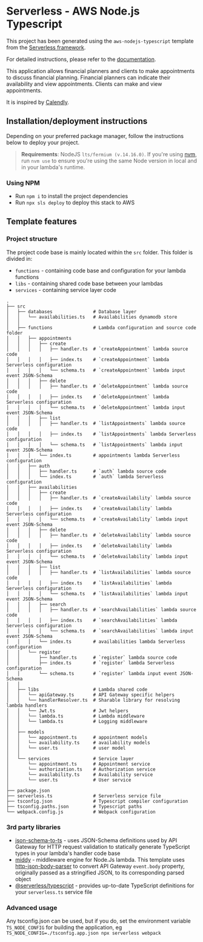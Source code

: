 # Serverless - AWS Node.js Typescript

This project has been generated using the `aws-nodejs-typescript` template from the [Serverless framework](https://www.serverless.com/).

For detailed instructions, please refer to the [documentation](https://www.serverless.com/framework/docs/providers/aws/).

This application allows financial planners and clients to make appointments to discuss financial planning. Financial planners can indicate their availability and view appointments. Clients can make and view appointments.

It is inspired by [Calendly](https://calendly.com/).

## Installation/deployment instructions

Depending on your preferred package manager, follow the instructions below to deploy your project.

> **Requirements**: NodeJS `lts/fermium (v.14.16.0)`. If you're using [nvm](https://github.com/nvm-sh/nvm), run `nvm use` to ensure you're using the same Node version in local and in your lambda's runtime.

### Using NPM

- Run `npm i` to install the project dependencies
- Run `npx sls deploy` to deploy this stack to AWS

## Template features

### Project structure

The project code base is mainly located within the `src` folder. This folder is divided in:

- `functions` - containing code base and configuration for your lambda functions
- `libs` - containing shared code base between your lambdas
- `services` - containing service layer code

```shell
.
├── src
│   ├── databases               # Database layer
│   │   └── availabilities.ts   # Availabilities dynamodb store
│   │
│   ├── functions               # Lambda configuration and source code folder
│   │   ├── appointments
│   │   │   ├── create
│   │   │   │   ├── handler.ts  # `createAppointment` lambda source code
│   │   │   │   ├── index.ts    # `createAppointment` lambda Serverless configuration
│   │   │   │   └── schema.ts   # `createAppointment` lambda input event JSON-Schema
│   │   │   ├── delete
│   │   │   │   ├── handler.ts  # `deleteAppointment` lambda source code
│   │   │   │   ├── index.ts    # `deleteAppointment` lambda Serverless configuration
│   │   │   │   └── schema.ts   # `deleteAppointment` lambda input event JSON-Schema
│   │   │   ├── list
│   │   │   │   ├── handler.ts  # `listAppointments` lambda source code
│   │   │   │   ├── index.ts    # `listAppointments` lambda Serverless configuration
│   │   │   │   └── schema.ts   # `listAppointments` lambda input event JSON-Schema
│   │   │   └── index.ts        # appointments lambda Serverless configuration
│   │   ├── auth
│   │   │   ├── handler.ts      # `auth` lambda source code
│   │   │   └── index.ts        # `auth` lambda Serverless configuration
│   │   ├── availabilities
│   │   │   ├── create
│   │   │   │   ├── handler.ts  # `createAvailability` lambda source code
│   │   │   │   ├── index.ts    # `createAvailability` lambda Serverless configuration
│   │   │   │   └── schema.ts   # `createAvailability` lambda input event JSON-Schema
│   │   │   ├── delete
│   │   │   │   ├── handler.ts  # `deleteAvailability` lambda source code
│   │   │   │   ├── index.ts    # `deleteAvailability` lambda Serverless configuration
│   │   │   │   └── schema.ts   # `deleteAvailability` lambda input event JSON-Schema
│   │   │   ├── list
│   │   │   │   ├── handler.ts  # `listAvailabilities` lambda source code
│   │   │   │   ├── index.ts    # `listAvailabilities` lambda Serverless configuration
│   │   │   │   └── schema.ts   # `listAvailabilities` lambda input event JSON-Schema
│   │   │   ├── search
│   │   │   │   ├── handler.ts  # `searchAvailabilities` lambda source code
│   │   │   │   ├── index.ts    # `searchAvailabilities` lambda Serverless configuration
│   │   │   │   └── schema.ts   # `searchAvailabilities` lambda input event JSON-Schema
│   │   │   └── index.ts        # availabilities lambda Serverless configuration
│   │   └── register
│   │       ├── handler.ts      # `register` lambda source code
│   │       ├── index.ts        # `register` lambda Serverless configuration
│   │       └── schema.ts       # `register` lambda input event JSON-Schema
│   │
│   ├── libs                    # Lambda shared code
│   │   └── apiGateway.ts       # API Gateway specific helpers
│   │   └── handlerResolver.ts  # Sharable library for resolving lambda handlers
│   │   └── Jwt.ts              # Jwt helpers
│   │   └── lambda.ts           # Lambda middleware
│   │   └── lambda.ts           # Logging middleware
│   │
│   ├── models
│   │   └── appointment.ts      # appointment models
│   │   └── availability.ts     # availability models
│   │   └── user.ts             # user model
│   │
│   └── services                # Service layer
│       └── appointment.ts      # Appointment service
│       └── authorization.ts    # Authorization service
│       └── availability.ts     # Availability service
│       └── user.ts             # User service
│
├── package.json
├── serverless.ts               # Serverless service file
├── tsconfig.json               # Typescript compiler configuration
├── tsconfig.paths.json         # Typescript paths
└── webpack.config.js           # Webpack configuration
```

### 3rd party libraries

- [json-schema-to-ts](https://github.com/ThomasAribart/json-schema-to-ts) - uses JSON-Schema definitions used by API Gateway for HTTP request validation to statically generate TypeScript types in your lambda's handler code base
- [middy](https://github.com/middyjs/middy) - middleware engine for Node.Js lambda. This template uses [http-json-body-parser](https://github.com/middyjs/middy/tree/master/packages/http-json-body-parser) to convert API Gateway `event.body` property, originally passed as a stringified JSON, to its corresponding parsed object
- [@serverless/typescript](https://github.com/serverless/typescript) - provides up-to-date TypeScript definitions for your `serverless.ts` service file

### Advanced usage

Any tsconfig.json can be used, but if you do, set the environment variable `TS_NODE_CONFIG` for building the application, eg `TS_NODE_CONFIG=./tsconfig.app.json npx serverless webpack`

